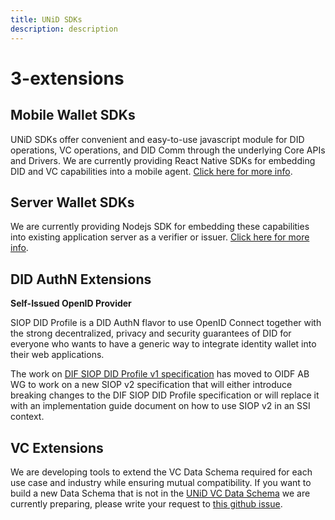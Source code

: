 ```yaml
---
title: UNiD SDKs
description: description
---
```


# 3-extensions

## Mobile Wallet SDKs

UNiD SDKs offer convenient and easy-to-use javascript module for DID operations, VC operations, and DID Comm through the underlying Core APIs and Drivers. We are currently providing React Native SDKs for embedding DID and VC capabilities into a mobile agent. [Click here for more info](https://github.com/getunid/unid-docs/tree/e7fb1b3ad25103722358ceeb45984bbaf95da3da/wallet/README.md).

## Server Wallet SDKs

We are currently providing Nodejs SDK for embedding these capabilities into existing application server as a verifier or issuer. [Click here for more info](https://github.com/getunid/unid-docs/tree/e7fb1b3ad25103722358ceeb45984bbaf95da3da/server/README.md).

## DID AuthN Extensions

**Self-Issued OpenID Provider**

SIOP DID Profile is a DID AuthN flavor to use OpenID Connect together with the strong decentralized, privacy and security guarantees of DID for everyone who wants to have a generic way to integrate identity wallet into their web applications.

The work on [DIF SIOP DID Profile v1 specification](https://identity.foundation/did-siop/) has moved to OIDF AB WG to work on a new SIOP v2 specification that will either introduce breaking changes to the DIF SIOP DID Profile specification or will replace it with an implementation guide document on how to use SIOP v2 in an SSI context.

## VC Extensions

We are developing tools to extend the VC Data Schema required for each use case and industry while ensuring mutual compatibility. If you want to build a new Data Schema that is not in the [UNiD VC Data Schema](https://github.com/getunid/unid-docs/tree/e7fb1b3ad25103722358ceeb45984bbaf95da3da/content/schemas/README.md) we are currently preparing, please write your request to [this github issue](https://github.com/getunid/unid-docs/issues).

